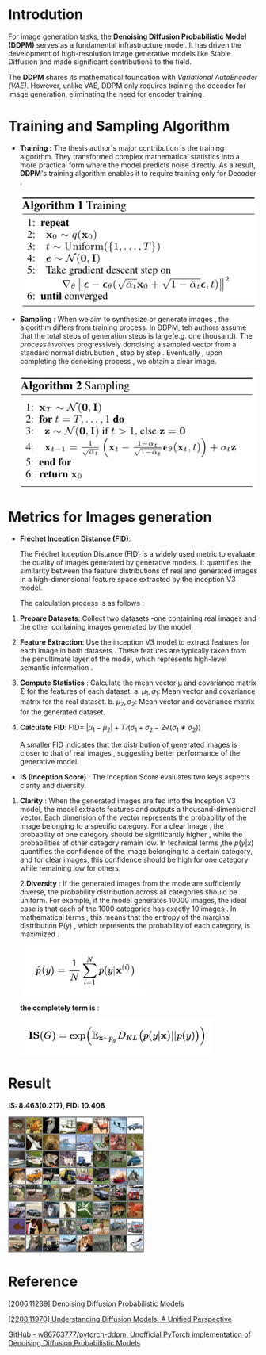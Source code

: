# Introdution

For image generation tasks, the **Denoising Diffusion Probabilistic Model (DDPM)** serves as a fundamental infrastructure model. It has driven the development of high-resolution image generative models like Stable Diffusion and made significant contributions to the field. 

The **DDPM** shares its mathematical foundation with *Variational AutoEncoder (VAE)*. However, unlike VAE, DDPM only requires training the decoder for image generation, eliminating the need for encoder training.

# Training and Sampling Algorithm

- **Training :**
  The thesis author's major contribution is the training algorithm. They transformed complex mathematical statistics into a more practical form where the model predicts noise directly.
  As a result, **DDPM**'s training algorithm enables it to require training only for Decoder .
  
    ![image.png](./images/image.png)

- **Sampling :**
  When we aim to synthesize or generate images , the algorithm differs from training process. In DDPM, teh authors assume that the total steps of generation steps is large(e.g. one thousand).   The process involves progressively donoising a sampled vector from a standard normal distrubution , step by step . Eventually , upon completing the denoising process , we obtain a clear image.
  
    ![image.png](./images/image%201.png)

# Metrics for Images generation

- **Fréchet Inception Distance (FID)**:
  
  The Fréchet Inception Distance (FID) is a widely used metric to evaluate the quality of images generated by generative models. It quantifies the similarity between the feature distributions of real and generated images in a high-dimensional feature space extracted by the inception V3 model.
  
  The calculation process is as follows :
1. **Prepare Datasets**:
   Collect two datasets -one containing real images and the other containing images generated by the model.

2. **Feature Extraction**:
   Use the inception V3 model to extract features for each image in both datasets . These features are typically taken from the penultimate layer of the model, which represents high-level semantic information .

3. **Compute Statistics** :
   Calculate the mean vector μ and covariance matrix Σ for the features of each dataset:
   a. $\mu_1,\sigma_1$: Mean vector and covariance matrix for the real dataset.
   b. $\mu_2,\sigma_2:$ Mean vector and covariance matrix for the generated dataset.

4. **Calculate FID**:
   FID= $|\mu_1−\mu_2 |+T𝑟(\sigma_1+\sigma_2−2√(\sigma_1∗\sigma_2 ))$ 
   
   A smaller FID indicates that the distribution of generated images is closer to that of real images , suggesting better performance of the generative model.
- **IS (Inception Score)** :
  The Inception Score evaluates two keys aspects : clarity and diversity.
1. **Clarity** :
    When the generated images are fed into the Inception V3 model, the model extracts features and outputs a thousand-dimensional vector. Each dimension of the vector represents the probability of the image belonging to a specific category. For a clear image , the probability of one category should be significantly higher , while the probabilities of other category remain low.
   In technical terms ,the  $p(y|x)$ quantifies the confidence of the image belonging to a certain category, and for clear images, this confidence should be high for one category while remaining low for others.
   
   2.**Diversity** : 
   If the generated images from the mode are sufficiently diverse, the probability distribution across all categories should be uniform. For example, if the model generates 10000 images, the ideal case is that each of the 1000 categories has exactly 10 images . In mathematical terms , this means that the entropy of the marginal distribution P(y) , which represents the probability of each category, is maximized .
   
   ![image.png](./images/image%202.png)
   
   **the completely term is** :
   
   ![image.png](./images/image%203.png)

# Result

 **IS: 8.463(0.217), FID: 10.408**

![652000.png](./images/99000.png)

# Reference

[[2006.11239] Denoising Diffusion Probabilistic Models](https://arxiv.org/abs/2006.11239)

[[2208.11970] Understanding Diffusion Models: A Unified Perspective](https://arxiv.org/abs/2208.11970)

[GitHub - w86763777/pytorch-ddpm: Unofficial PyTorch implementation of Denoising Diffusion Probabilistic Models](https://github.com/w86763777/pytorch-ddpm/tree/master)
